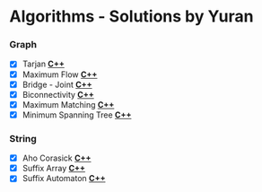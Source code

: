 # Algorithms - Solutions by Yuran

### Graph
+ [x] Tarjan [**C++**](Algorithms/Graph/Tarjan.cpp)
+ [x] Maximum Flow [**C++**](Algorithms/Graph/Flow)
+ [x] Bridge - Joint [**C++**](Algorithms/Graph/Bridge%20-%20Joint.cpp)
+ [x] Biconnectivity [**C++**](Algorithms/Graph/Biconnectivity.cpp)
+ [x] Maximum Matching [**C++**](Algorithms/Graph/Maximum%20Matching)
+ [x] Minimum Spanning Tree [**C++**](Algorithms/Graph/Kruskal.cpp)

### String
+ [x] Aho Corasick [**C++**](Algorithms/String/Aho%20Corasick.cpp)
+ [x] Suffix Array [**C++**](Algorithms/String/Suffix%20Array.cpp)
+ [x] Suffix Automaton [**C++**](Algorithms/String/Suffix%20Automaton.cpp)
